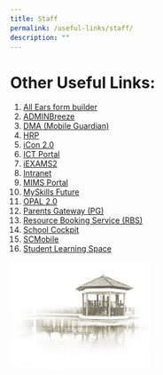 ```yaml
---
title: Staff
permalink: /useful-links/staff/
description: ""
---
```

# **Other Useful Links:**

1. [All Ears form builder](https://forms.moe.edu.sg/)
2. [ADMINBreeze](https://cchy.adminbreeze.com/nationalExamAnalysisSecondary/analysis/html/analysis)
3. [DMA (Mobile Guardian)](https://sg-portal.mobileguardian.com/#/login)
4. [HRP](https://www.hrp.gov.sg/hrp/#/)
5. [iCon 2.0](https://workspace.google.com/dashboard)
6. [ICT Portal](https://sites.google.com/moe.edu.sg/cchyictportal/home)
7. [iEXAMS2](https://iexams.seab.gov.sg/login)
8. [Intranet](https://intranet.moe.gov.sg/)
9. [MIMS Portal](https://portal.mims.moe.gov.sg/idmdash/#/landing)
10. [MySkills Future](https://www.myskillsfuture.gov.sg/content/student/en/secondary.html)
11. [OPAL 2.0](https://www.opal2.moe.edu.sg/app/learner)
12. [Parents Gateway (PG)](https://pg.moe.edu.sg/)
13. [Resource Booking Service (RBS)](https://rbs.avero-tech.com/)
14. [School Cockpit](https://schoolcockpit.moe.gov.sg)
15. [SCMobile](https://scmobile.moe.edu.sg/home)
16. [Student Learning Space](https://vle.learning.moe.edu.sg/login)

<img src="/images/pavilion.png" 
     style="width:50%">